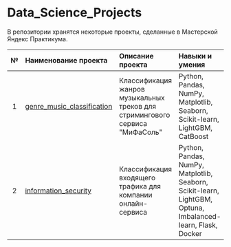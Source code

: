 # Data_Science_Projects
В репозитории хранятся некоторые проекты, сделанные в Мастерской Яндекс Практикума.

| № | Наименование проекта | Описание проекта | Навыки и умения |
|:-:|:--------------------|:-----------------|:----------------|
| 1 | [genre_music_classification](https://github.com/fortuna26/Workshop_Yandex_Practicum/blob/main/genre_music_classification/mgenre.ipynb)| Классификация жанров музыкальных треков для стримингового сервиса "МиФаСоль" | Python, Pandas, NumPy, Matplotlib, Seaborn, Scikit-learn, LightGBM, CatBoost |
| 2 | [information_security](https://github.com/fortuna26/Workshop_Yandex_Practicum/tree/main/information_security)| Классификация входящего трафика для компании онлайн-сервиса | Python, Pandas, NumPy, Matplotlib, Seaborn, Scikit-learn, LightGBM, Optuna, Imbalanced-learn, Flask, Docker |
